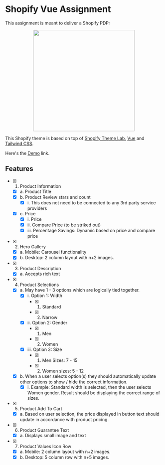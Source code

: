 # Shopify Vue Assignment

This assignment is meant to deliver a Shopify PDP:

<!-- logo (start) -->
<a href="https://github.com/uicrooks/shopify-theme-lab" aria-label="Shopify Theme Foundation logo link">
  <p align="center">
    <img src="https://raw.githubusercontent.com/uicrooks/shopify-foundation-theme/master/.github/img/logo.svg" width="325px">
  </p>
</a>

<!-- title / description (start) -->

This Shopify theme is based on top of [Shopify Theme Lab](https://github.com/uicrooks/shopify-theme-lab), [Vue](https://v3.vuejs.org/) and [Tailwind CSS](https://tailwindcss.com).

<!-- title / description (end) -->

Here's the [Demo](https://thiguet-assigment.myshopify.com/) link.

<!-- features (start) -->

## Features

- [x] 1. Product Information

  - [x] a. Product Title
  - [x] b. Product Review stars and count
    - [x] i. This does not need to be connected to any 3rd party service providers
  - [x] c. Price
    - [x] i. Price
    - [x] ii. Compare Price (to be striked out)
    - [x] iii. Percentage Savings: Dynamic based on price and compare price

- [x] 2. Hero Gallery

  - [x] a. Mobile: Carousel functionality
  - [x] b. Desktop: 2 column layout with n+2 images.

- [x] 3. Product Description

  - [x] a. Accepts rich text

- [x] 4. Product Selections

  - [x] a. May have 1 - 3 options which are logically tied together.
    - [x] i. Option 1: Width
      - [x] 1. Standard
      - [x] 2. Narrow
    - [x] ii. Option 2: Gender
      - [x] 1. Men
      - [x] 2. Women
    - [x] iii. Option 3: Size
      - [x] 1. Men Sizes: 7 - 15
      - [x] 2. Women sizes: 5 - 12
  - [x] b. When a user selects option(s) they should automatically update other options to
        show / hide the correct information.
    - [x] i. Example: Standard width is selected, then the user selects Women
          gender. Result should be displaying the correct range of sizes.

- [x] 5. Product Add To Cart

  - [x] a. Based on user selection, the price displayed in button text should update in
        accordance with product pricing.

- [x] 6. Product Guarantee Text

  - [x] a. Displays small image and text

- [x] 7. Product Values Icon Row
  - [x] a. Mobile: 2 column layout with n+2 images.
  - [x] b. Desktop: 5 column row with n+5 images.

<!-- features (end) -->
